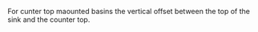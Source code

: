 ﻿For cunter top maounted basins the vertical offset between the top of the sink and the counter top.
